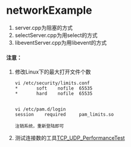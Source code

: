 # networkExample
1. server.cpp为阻塞的方式
2. selectServer.cpp为用select的方式
3. libeventServer.cpp为用libevent的方式



#### 注意：

1. 修改Linux下的最大打开文件个数

   ```
   vi /etc/security/limits.conf 
   *       soft    nofile  65535
   *       hard    nofile  65535
   
   
   vi /etc/pam.d/login
   session    required     pam_limits.so
   
   注销系统，重新登陆即可
   ```

2. 测试连接数的工具[TCP_UDP_PerformanceTest](https://www.cnblogs.com/smark/p/4496660.html)

